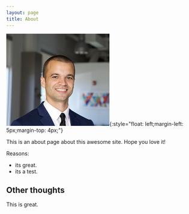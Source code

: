 ```yaml
---
layout: page
title: About
---
```


![LSTM](/images/Argen3.jpg){:style="float: left;margin-left: 5px;margin-top: 4px;"}


This is an about page about this awesome site.
Hope you love it!

Reasons:
- its great.
- its a test.

## Other thoughts

This is great.
